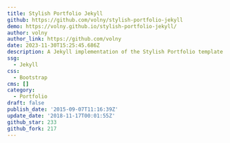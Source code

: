 ```yaml
---
title: Stylish Portfolio Jekyll
github: https://github.com/volny/stylish-portfolio-jekyll
demo: https://volny.github.io/stylish-portfolio-jekyll/
author: volny
author_link: https://github.com/volny
date: 2023-11-30T15:25:45.686Z
description: A Jekyll implementation of the Stylish Portfolio template by Start Bootstrap
ssg:
  - Jekyll
css:
  - Bootstrap
cms: []
category:
  - Portfolio
draft: false
publish_date: '2015-09-07T11:16:39Z'
update_date: '2018-11-17T00:01:55Z'
github_star: 233
github_fork: 217
---
```

